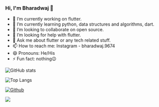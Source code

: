 ### Hi, I'm Bharadwaj 👋


- 🔭 I’m currently working on flutter.
- 🌱 I’m currently learning python, data structures and algorithms, dart.
- 👯 I’m looking to collaborate on open source.
- 🤔 I’m looking for help with flutter.
- 💬 Ask me about flutter or any tech related stuff.
- 📫 How to reach me: Instagram - bharadwaj.9674
- 😄 Pronouns: He/His
- ⚡ Fun fact: nothing😉


![GitHub stats](https://github-readme-stats.vercel.app/api?username=bharadwaj9674&show_icons=true&theme=tokyonight)

![Top Langs](https://github-readme-stats.vercel.app/api/top-langs/?username=bharadwaj9674&theme=tokyonight)

[![Github](https://img.shields.io/github/followers/bharadwaj9674?label=Follow&style=social)](https://github.com/bharadwaj9674)

![](https://visitor-badge.laobi.icu/badge?page_id=bharadwaj9674.bharadwaj.9674)
